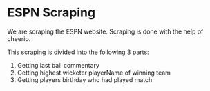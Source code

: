 # ESPN Scraping
We are scraping the ESPN website. Scraping is done with the help of cheerio.

This scraping is divided into the following 3 parts:

1) Getting last ball commentary
2) Getting highest wicketer playerName of winning team
3) Getting players birthday who had played match